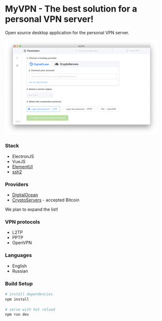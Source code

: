 # MyVPN - The best solution for a personal VPN server!

Open source desktop application for the personal VPN server.

![Screenshot](preview.png)

### Stack

* ElectronJS
* VueJS
* [ElementUI](https://element.eleme.io/)
* [ssh2](https://github.com/mscdex/ssh2)

### Providers

* [DigitalOcean](https://www.digitalocean.com/)
* [CryptoServers](http://cryptoservers.net/) - accepted Bitcoin

We plan to expand the list!

### VPN protocols

* L2TP
* PPTP
* OpenVPN

### Languages

* English
* Russian

### Build Setup

``` bash
# install dependencies
npm install

# serve with hot reload
npm run dev

```
